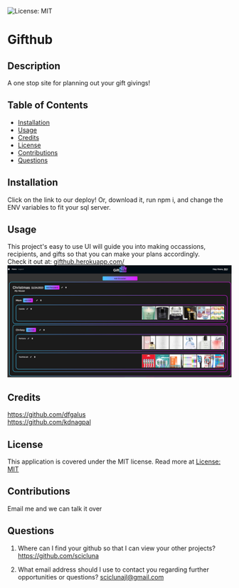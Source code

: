 ![License: MIT](https://img.shields.io/badge/License-MIT-yellow.svg)
  
  # Gifthub

  ## Description

  A one stop site for planning out your gift givings!

  ## Table of Contents

  - [Installation](#installation)
  - [Usage](#usage)
  - [Credits](#credits)
  - [License](#license)
  - [Contributions](#contributions)
  - [Questions](#questions)

  ## Installation

  Click on the link to our deploy! Or, download it, run npm i, and change the ENV variables to fit your sql server.

  ## Usage

  This project's easy to use UI will guide you into making occassions, recipients, and gifts so that you can make your plans accordingly.  
  Check it out at: [gifthub.herokuapp.com/](gifthub.herokuapp.com/)
  ![](./public/Images/example.png)

  ## Credits

  https://github.com/dfgalus  
  https://github.com/kdnagpal

  ## License

  This application is covered under the MIT license. Read more at [License: MIT](https://opensource.org/licenses/MIT)

  ## Contributions

  Email me and we can talk it over

  ## Questions

  1. Where can I find your github so that I can view your other projects? https://github.com/scicluna

  2. What email address should I use to contact you regarding further opportunities or questions? sciclunajl@gmail.com
